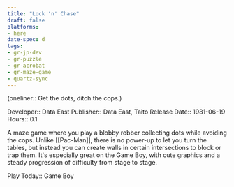 ```yaml
---
title: "Lock 'n' Chase"
draft: false
platforms:
- here
date-spec: d
tags:
- gr-jp-dev
- gr-puzzle
- gr-acrobat
- gr-maze-game
- quartz-sync
---
```


(oneliner:: Get the dots, ditch the cops.)

Developer:: Data East
Publisher:: Data East, Taito
Release Date:: 1981-06-19
Hours:: 0.1

A maze game where you play a blobby robber collecting dots while avoiding the cops. Unlike [[Pac-Man]], there is no power-up to let you turn the tables, but instead you can create walls in certain intersections to block or trap them. It's especially great on the Game Boy, with cute graphics and a steady progression of difficulty from stage to stage.

Play Today:: Game Boy